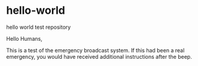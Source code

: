 # hello-world
hello world test repository

Hello Humans,

This is a test of the emergency broadcast system.  If this had been a real emergency, you would have received additional instructions after the beep.

